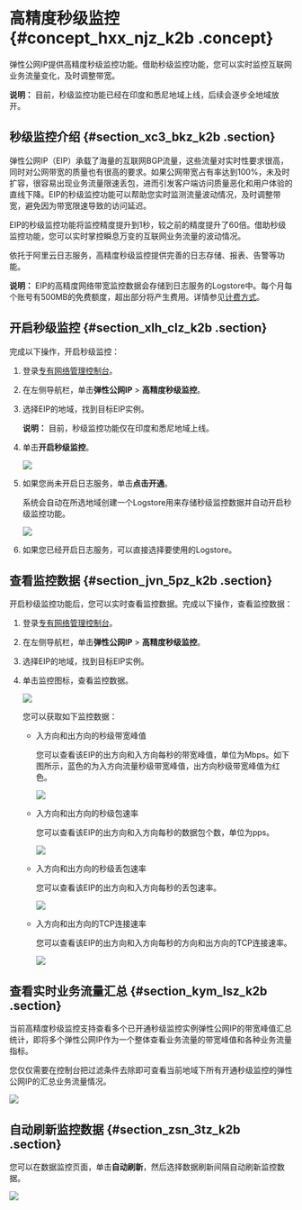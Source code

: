 # 高精度秒级监控 {#concept_hxx_njz_k2b .concept}

弹性公网IP提供高精度秒级监控功能。借助秒级监控功能，您可以实时监控互联网业务流量变化，及时调整带宽。

**说明：** 目前，秒级监控功能已经在印度和悉尼地域上线，后续会逐步全地域放开。

## 秒级监控介绍 {#section_xc3_bkz_k2b .section}

弹性公网IP（EIP）承载了海量的互联网BGP流量，这些流量对实时性要求很高，同时对公网带宽的质量也有很高的要求。如果公网带宽占有率达到100%，未及时扩容，很容易出现业务流量限速丢包，进而引发客户端访问质量恶化和用户体验的直线下降。EIP的秒级监控功能可以帮助您实时监测流量波动情况，及时调整带宽，避免因为带宽限速导致的访问延迟。

EIP的秒级监控功能将监控精度提升到1秒，较之前的精度提升了60倍。借助秒级监控功能，您可以实时掌控瞬息万变的互联网业务流量的波动情况。

依托于阿里云日志服务，高精度秒级监控提供完善的日志存储、报表、告警等功能。

**说明：** EIP的高精度网络带宽监控数据会存储到日志服务的Logstore中。每个月每个账号有500MB的免费额度，超出部分将产生费用。详情参见[计费方式](../../../../cn.zh-CN/产品定价/计费方式.md#section_ynw_j5n_vdb)。

## 开启秒级监控 {#section_xlh_clz_k2b .section}

完成以下操作，开启秒级监控：

1.  登录[专有网络管理控制台](https://vpcnext.console.aliyun.com)。
2.  在左侧导航栏，单击**弹性公网IP** \> **高精度秒级监控**。
3.  选择EIP的地域，找到目标EIP实例。

    **说明：** 目前，秒级监控功能仅在印度和悉尼地域上线。

4.  单击**开启秒级监控**。

    ![](http://static-aliyun-doc.oss-cn-hangzhou.aliyuncs.com/assets/img/15489/15344726887006_zh-CN.png)

5.  如果您尚未开启日志服务，单击**点击开通**。

    系统会自动在所选地域创建一个Logstore用来存储秒级监控数据并自动开启秒级监控功能。

    ![](http://static-aliyun-doc.oss-cn-hangzhou.aliyuncs.com/assets/img/15489/15344726887007_zh-CN.png)

6.  如果您已经开启日志服务，可以直接选择要使用的Logstore。

## 查看监控数据 {#section_jvn_5pz_k2b .section}

开启秒级监控功能后，您可以实时查看监控数据。完成以下操作，查看监控数据：

1.  登录[专有网络管理控制台](https://vpcnext.console.aliyun.com)。
2.  在左侧导航栏，单击**弹性公网IP** \> **高精度秒级监控**。
3.  选择EIP的地域，找到目标EIP实例。
4.  单击监控图标，查看监控数据。

    ![](http://static-aliyun-doc.oss-cn-hangzhou.aliyuncs.com/assets/img/15489/15344726887009_zh-CN.png)

    您可以获取如下监控数据：

    -   入方向和出方向的秒级带宽峰值

        您可以查看该EIP的出方向和入方向每秒的带宽峰值，单位为Mbps。如下图所示，蓝色的为入方向流量秒级带宽峰值，出方向秒级带宽峰值为红色。

        ![](http://static-aliyun-doc.oss-cn-hangzhou.aliyuncs.com/assets/img/15489/15344726887010_zh-CN.png)

    -   入方向和出方向的秒级包速率

        您可以查看该EIP的出方向和入方向每秒的数据包个数，单位为pps。

        ![](http://static-aliyun-doc.oss-cn-hangzhou.aliyuncs.com/assets/img/15489/15344726887011_zh-CN.png)

    -   入方向和出方向的秒级丢包速率

        您可以查看该EIP的出方向和入方向每秒的丢包速率。

        ![](http://static-aliyun-doc.oss-cn-hangzhou.aliyuncs.com/assets/img/15489/15344726887013_zh-CN.png)

    -   入方向和出方向的TCP连接速率

        您可以查看该EIP的出方向和入方向每秒的方向和出方向的TCP连接速率。

        ![](http://static-aliyun-doc.oss-cn-hangzhou.aliyuncs.com/assets/img/15489/15344726887012_zh-CN.png)


## 查看实时业务流量汇总 {#section_kym_lsz_k2b .section}

当前高精度秒级监控支持查看多个已开通秒级监控实例弹性公网IP的带宽峰值汇总统计，即将多个弹性公网IP作为一个整体查看业务流量的带宽峰值和各种业务流量指标。

您仅仅需要在控制台把过滤条件去除即可查看当前地域下所有开通秒级监控的弹性公网IP的汇总业务流量情况。

![](http://static-aliyun-doc.oss-cn-hangzhou.aliyuncs.com/assets/img/15489/15344726897014_zh-CN.png)

## 自动刷新监控数据 {#section_zsn_3tz_k2b .section}

您可以在数据监控页面，单击**自动刷新**，然后选择数据刷新间隔自动刷新监控数据。

![](http://static-aliyun-doc.oss-cn-hangzhou.aliyuncs.com/assets/img/15489/15344726897015_zh-CN.png)

